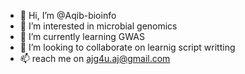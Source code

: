 - 👋 Hi, I’m @Aqib-bioinfo
- 👀 I’m interested in microbial genomics
- 🌱 I’m currently learning GWAS
- 💞️ I’m looking to collaborate on learnig script writting
- 📫 reach me on ajg4u.aj@gmail.com

<!---
Aqib-bioinfo/Aqib-bioinfo is a ✨ special ✨ repository because its `README.md` (this file) appears on your GitHub profile.
You can click the Preview link to take a look at your changes.
--->

